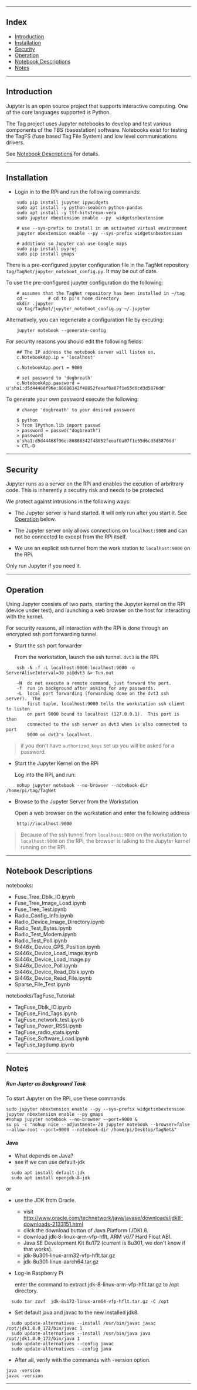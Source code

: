 
----

## Index
- [Introduction](#introduction)
- [Installation](#installation)
- [Security](#security)
- [Operation](#operation)
- [Notebook Descriptions](#notebook-descriptions)
- [Notes](#notes)

----

## Introduction

Jupyter is an open source project that supports interactive computing.  One
of the core languages supported is Python.

The Tag project uses Jupyter notebooks to develop and test various
components of the TBS (basestation) software.  Notebooks exist for testing
the TagFS (fuse based Tag File System) and low level communications
drivers.

See [Notebook Descriptions](#notebook-descriptions) for details.


----

## Installation

- Login in to the RPi and run the following commands:
```
    sudo pip install jupyter ipywidgets
    sudo apt install -y python-seaborn python-pandas
    sudo apt install -y ttf-bitstream-vera
    sudo jupyter nbextension enable --py  widgetsnbextension

    # use --sys-prefix to install in an activated virtual environment
    jupyter nbextension enable --py --sys-prefix widgetsnbextension

    # additions so Jupyter can use Google maps
    sudo pip install pyproj
    sudo pip install gmaps
```

There is a pre-configured jupyter configuration file in the TagNet repository
```tag/TagNet/jupyter_noteboot_config.py```.  It may be out of date.

To use the pre-configured jupyter configuration do the following:
```
    # assumes that the TagNet repository has been installed in ~/tag
    cd ~        # cd to pi's home directory
    mkdir .jupyter
    cp tag/TagNet/jupyter_noteboot_config.py ~/.jupyter
```

Alternatively, you can regenerate a configuration file by excuting:
```
    jupyter notebook --generate-config
```

For security reasons you should edit the following fields:
```
    ## The IP address the notebook server will listen on.
    c.NotebookApp.ip = 'localhost'

    c.NotebookApp.port = 9000

    # set password to 'dogbreath'
    c.NotebookApp.password = u'sha1:d5d44468f96e:86888342f48852feeaf0a07f1e55d6cd3d5876dd'
```

To generate your own password execute the following:
```
    # change 'dogbreath' to your desired password

    $ python
    > from IPython.lib import passwd
    > password = passwd("dogbreath")
    > password
    u'sha1:d5d44468f96e:86888342f48852feeaf0a07f1e55d6cd3d5876dd'
    > CTL-D
```

----

## Security

Jupyter runs as a server on the RPi and enables the excution of arbritrary
code.  This is inherently a secutiry risk and needs to be protected.

We protect against intrusions in the following ways:

- The Jupyter server is hand started.  It will only run after you start it.
  See [Operation](#opration) below.

- The Jupyter server only allows connections on ```localhost:9000``` and can
  not be connected to except from the RPi itself.

- We use an explicit ssh tunnel from the work station to ```localhost:9000```
  on the RPi.

Only run Jupyter if you need it.

----

## Operation

Using Jupyter consists of two parts, starting the Jupyter kernel on
the RPi (device under test), and launching a web browser on the host
for interacting with the kernel.

For security reasons, all interaction with the RPi is done through
an encrypted ssh port forwarding tunnel.

- Start the ssh port forwarder

  From the workstation, launch the ssh tunnel.  ```dvt3``` is the RPi.
```
    ssh -N -f -L localhost:9000:localhost:9000 -o ServerAliveInterval=30 pi@dvt3 &> Tun.out

    -N  do not execute a remote command, just forward the port.
    -f  run in background after asking for any passwords.
    -L  local port forwarding (forwarding done on the dvt3 ssh server).  The
        first tuple, localhost:9000 tells the workstation ssh client to listen
        on port 9000 bound to localhost (127.0.0.1).  This port is then
        connected to the ssh server on dvt3 when is also connected to port
        9000 on dvt3's localhost.
```
> if you don't have ```authorized_keys``` set up you will be asked for a password.


- Start the Jupyter Kernel on the RPi

  Log into the RPi, and run:
```
    nohup jupyter notebook --no-browser --notebook-dir /home/pi/tag/TagNet
```

- Browse to the Jupyter Server from the Workstation

  Open a web browser on the workstation and enter the following address

```
    http://localhost:9000
```

> Because of the ssh tunnel from ```localhost:9000``` on the workstation to ```localhost:9000```
> on the RPi, the browser is talking to the Jupyter kernel running on the RPi.

----

## Notebook Descriptions

notebooks:
- Fuse_Tree_Dblk_IO.ipynb
- Fuse_Tree_Image_Load.ipynb
- Fuse_Tree_Test.ipynb
- Radio_Config_Info.ipynb
- Radio_Device_Image_Directory.ipynb
- Radio_Test_Bytes.ipynb
- Radio_Test_Modem.ipynb
- Radio_Test_Poll.ipynb
- Si446x_Device_GPS_Position.ipynb
- Si446x_Device_Load_Image.ipynb
- Si446x_Device_Load_Image.py
- Si446x_Device_Poll.ipynb
- Si446x_Device_Read_Dblk.ipynb
- Si446x_Device_Read_File.ipynb
- Sparse_File_Test.ipynb

notebooks/TagFuse_Tutorial:

- TagFuse_Dblk_IO.ipynb
- TagFuse_Find_Tags.ipynb
- TagFuse_network_test.ipynb
- TagFuse_Power_RSSI.ipynb
- TagFuse_radio_stats.ipynb
- TagFuse_Software_Load.ipynb
- TagFuse_tagdump.ipynb

----

## Notes

##### Run Jupter as Background Task

To start Jupyter on the RPi, use these commands
```
sudo jupyter nbextension enable --py --sys-prefix widgetsnbextension
jupyter nbextension enable --py gmaps
#nohup jupyter notebook --no-browser --port=9000 &
su pi -c "nohup nice --adjustment=-20 jupyter notebook --browser=false --allow-root --port=9000 --notebook-dir /home/pi/Desktop/TagNet&"
```

#### Java

- What depends on Java?
- see if we can use default-jdk
```
  sudo apt install default-jdk
  sudo apt install openjdk-8-jdk
```

or

- use the JDK from Oracle.

  - visit http://www.oracle.com/technetwork/java/javase/downloads/jdk8-downloads-2133151.html
  - click the download button of Java Platform (JDK) 8.
  - download jdk-8-linux-arm-vfp-hflt, ARM v6/7 Hard Float ABI.
  - Java SE Development Kit 8u172 (current is 8u301, we don't know if that works).
  - jdk-8u301-linux-arm32-vfp-hflt.tar.gz
  - jdk-8u301-linux-aarch64.tar.gz

- Log-in Raspberry Pi

  enter the command to extract jdk-8-linux-arm-vfp-hflt.tar.gz to /opt directory.
```
  sudo tar zxvf  jdk-8u172-linux-arm64-vfp-hflt.tar.gz -C /opt
```
- Set default java and javac to the new installed jdk8.
```
  sudo update-alternatives --install /usr/bin/javac javac /opt/jdk1.8.0_172/bin/javac 1
  sudo update-alternatives --install /usr/bin/java java /opt/jdk1.8.0_172/bin/java 1
  sudo update-alternatives --config javac
  sudo update-alternatives --config java
```
- After all, verify with the commands with -version option.

```
java -version
javac -version
```

-----------------------------------------------------------------------------------------------------

